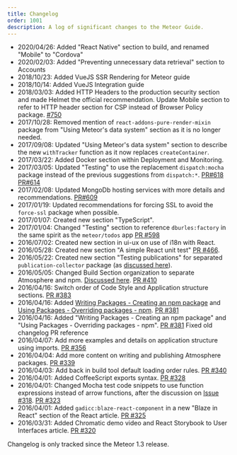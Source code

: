 ```yaml
---
title: Changelog
order: 1001
description: A log of significant changes to the Meteor Guide.
---
```

- 2020/04/26: Added "React Native" section to build, and renamed "Mobile" to "Cordova"
- 2020/02/03: Added "Preventing unnecessary data retrieval" section to Accounts
- 2018/10/23: Added VueJS SSR Rendering for Meteor guide
- 2018/10/14: Added VueJS Integration guide
- 2018/03/03: Added HTTP Headers to the production security section and made Helmet the official recommendation. Update Mobile section to refer to HTTP header section for CSP instead of Browser Policy package. [#750](https://github.com/meteor/guide/pull/750)
- 2017/10/28: Removed mention of `react-addons-pure-render-mixin` package from "Using Meteor's data system" section as it is no longer needed.
- 2017/09/08: Updated "Using Meteor's data system" section to describe the new `withTracker` function as it now replaces `createContainer`.
- 2017/03/22: Added Docker section within Deployment and Monitoring.
- 2017/03/05: Updated "Testing" to use the replacement `dispatch:mocha` package instead of the previous suggestions from `dispatch:*`. [PR#618](https://github.com/meteor/guide/pull/618) [PR#614](https://github.com/meteor/guide/pull/614)
- 2017/02/08: Updated MongoDb hosting services with more details and recommendations. [PR#609](https://github.com/meteor/guide/pull/609)
- 2017/01/19: Updated recommendations for forcing SSL to avoid the `force-ssl` package when possible.
- 2017/01/07: Created new section "TypeScript".
- 2017/01/04: Changed "Testing" section to reference `dburles:factory` in the same spirit as the `meteor/todos` app [PR #598](https://github.com/meteor/guide/pull/598)
- 2016/07/02: Created new section in ui-ux on use of i18n with React.
- 2016/05/28: Created new section "A simple React unit test" [PR #466](https://github.com/meteor/guide/pull/466).
- 2016/05/22: Created new section "Testing publications" for separated `publication-collector` package (as [discussed here](https://github.com/meteor/todos/issues/119)).
- 2016/05/05: Changed Build Section organization to separate Atmosphere and npm.  [Discussed here](https://github.com/meteor/guide/pull/390#issuecomment-212577341). [PR #410](https://github.com/meteor/guide/pull/410)
- 2016/04/16: Switch order of Code Style and Application structure sections. [PR #383](https://github.com/meteor/guide/pull/383)
- 2016/04/16: Added [Writing Packages - Creating an npm package](https://guide.meteor.com/writing-packages.html#creating-npm) and [Using Packages - Overriding packages - npm](https://guide.meteor.com/using-packages.html#npm-overriding). [PR #381](https://github.com/meteor/guide/pull/381)
- 2016/04/16: Added "Writing Packages - Creating an npm package" and "Using Packages - Overriding packages - npm". [PR #381](https://github.com/meteor/guide/pull/381)
Fixed old changelog PR reference
- 2016/04/07: Add more examples and details on application structure using imports. [PR #356](https://github.com/meteor/guide/pull/356)
- 2016/04/04: Add more content on writing and publishing Atmosphere packages. [PR #339](https://github.com/meteor/guide/pull/339)
- 2016/04/03: Add back in build tool default loading order rules. [PR #340](https://github.com/meteor/guide/pull/340)
- 2016/04/01: Added CoffeeScript exports syntax. [PR #328](https://github.com/meteor/guide/pull/328)
- 2016/04/01: Changed Mocha test code snippets to use function expressions instead of arrow functions, after the discussion on [Issue #318](https://github.com/meteor/guide/issues/318). [PR #323](https://github.com/meteor/guide/pull/323)
- 2016/04/01: Added `gadicc:blaze-react-component` in a new "Blaze in React" section of the React article. [PR #325](https://github.com/meteor/guide/pull/325)
- 2016/03/31: Added Chromatic demo video and React Storybook to User Interfaces article. [PR #320](https://github.com/meteor/guide/pull/320)

Changelog is only tracked since the Meteor 1.3 release.
